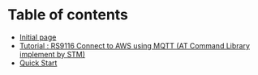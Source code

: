 # Table of contents

* [Initial page](README.md)
* [Tutorial : RS9116 Connect to AWS using MQTT \(AT Command Library implement by STM\)](connected-flow-chart.md)
* [Quick Start](quick-start.md)

